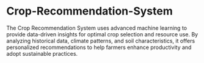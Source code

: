 # Crop-Recommendation-System
The Crop Recommendation System uses advanced machine learning to provide data-driven insights for optimal crop selection and resource use. By analyzing historical data, climate patterns, and soil characteristics, it offers personalized recommendations to help farmers enhance productivity and adopt sustainable practices.
